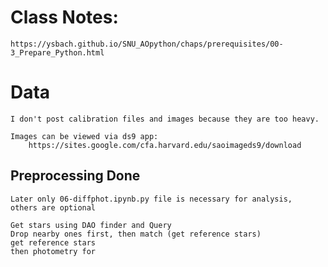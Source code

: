 # Class Notes:
    https://ysbach.github.io/SNU_AOpython/chaps/prerequisites/00-3_Prepare_Python.html

# Data
    I don't post calibration files and images because they are too heavy.

    Images can be viewed via ds9 app:
        https://sites.google.com/cfa.harvard.edu/saoimageds9/download

## Preprocessing Done 
    Later only 06-diffphot.ipynb.py file is necessary for analysis,
    others are optional

    Get stars using DAO finder and Query
    Drop nearby ones first, then match (get reference stars)
    get reference stars 
    then photometry for 